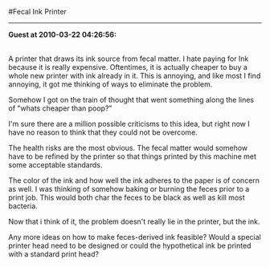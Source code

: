 #Fecal Ink Printer

<hr>

<b>Guest at 2010-03-22 04:26:56:</b><br /><br />

A printer that draws its ink source from fecal matter. I hate paying for Ink because it is really expensive. Oftentimes, it is actually cheaper to buy a whole new printer with ink already in it. This is annoying, and like most I find annoying, it got me thinking of ways to eliminate the problem.

Somehow I got on the train of thought that went something along the lines of "whats cheaper than poop?"

I'm sure there are a million possible criticisms to this idea, but right now I have no reason to think that they could not be overcome.

The health risks are the most obvious. The fecal matter would somehow have to be refined by the printer so that things printed by this machine met some acceptable standards.

The color of the ink and how well the ink adheres to the paper is of concern as well. I was thinking of somehow baking or burning the feces prior to a print job. This would both char the feces to be black as well as kill most bacteria.

Now that i think of it, the problem doesn't really lie in the printer, but the ink.

Any more ideas on how to make feces-derived ink feasible? Would a special printer head need to be designed or could the hypothetical ink be printed with a standard print head?
